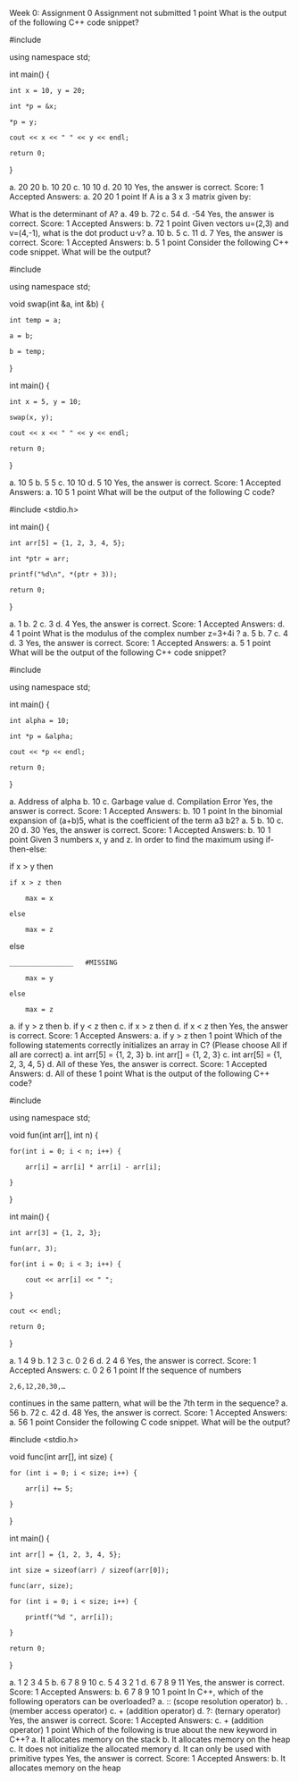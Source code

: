 Week 0: Assignment 0
Assignment not submitted
1 point
What is the output of the following C++ code snippet?

#include <iostream>

using namespace std;

 

int main() {

    int x = 10, y = 20;

    int *p = &x;

    *p = y;

    cout << x << " " << y << endl;

    return 0;

}


 a. 20 20
 b. 10 20
 c. 10 10
 d. 20 10
Yes, the answer is correct.
Score: 1
Accepted Answers:
a. 20 20
1 point
If A is a 3 x 3 matrix given by:


					

What is the determinant of A?
 a. 49
 b. 72
 c. 54
 d. -54
Yes, the answer is correct.
Score: 1
Accepted Answers:
b. 72
1 point
Given vectors u=(2,3) and v=(4,-1), what is the dot product u⋅v?
 a. 10
 b. 5
 c. 11
 d. 7
Yes, the answer is correct.
Score: 1
Accepted Answers:
b. 5
1 point
Consider the following C++ code snippet. What will be the output?

	
#include <iostream>

using namespace std;

 

void swap(int &a, int &b) {

    int temp = a;

    a = b;

    b = temp;

}

 

int main() {

    int x = 5, y = 10;

    swap(x, y);

    cout << x << " " << y << endl;

    return 0;

}

 a. 10 5
 b. 5 5
 c. 10 10
 d. 5 10
Yes, the answer is correct.
Score: 1
Accepted Answers:
a. 10 5
1 point
What will be the output of the following C code?
     
#include <stdio.h>

 

int main() {

    int arr[5] = {1, 2, 3, 4, 5};

    int *ptr = arr;

    printf("%d\n", *(ptr + 3));

    return 0;

}

 a. 1
 b. 2
 c. 3
 d. 4
Yes, the answer is correct.
Score: 1
Accepted Answers:
d. 4
1 point
What is the modulus of the complex number z=3+4i ?
 a. 5
 b. 7
 c. 4
 d. 3
Yes, the answer is correct.
Score: 1
Accepted Answers:
a. 5
1 point
What will be the output of the following C++ code snippet?

#include <iostream>

using namespace std;

 

int main() {

    int alpha = 10;

    int *p = &alpha;

    cout << *p << endl;

    return 0;

}


 a. Address of alpha
 b. 10
 c. Garbage value
 d. Compilation Error
Yes, the answer is correct.
Score: 1
Accepted Answers:
b. 10
1 point
In the binomial expansion of (a+b)5, what is the coefficient of the term a3 b2?
 a. 5
 b. 10
 c. 20
 d. 30
Yes, the answer is correct.
Score: 1
Accepted Answers:
b. 10
1 point
Given 3 numbers x, y and z. In order to find the maximum using if-then-else:

if x > y then

    if x > z then

        max = x

    else

        max = z

else

    ________________   #MISSING

        max = y

    else

        max = z


 a. if y > z then
 b. if y < z then
 c. if x > z then
 d. if x < z then
Yes, the answer is correct.
Score: 1
Accepted Answers:
a. if y > z then
1 point
Which of the following statements correctly initializes an array in C? (Please choose All if all are correct)
 a. int arr[5] = {1, 2, 3}
 b. int arr[] = {1, 2, 3}
 c. int arr[5] = {1, 2, 3, 4, 5}
 d. All of these
Yes, the answer is correct.
Score: 1
Accepted Answers:
d. All of these
1 point
What is the output of the following C++ code?

#include <iostream>

using namespace std;

 

void fun(int arr[], int n) {

    for(int i = 0; i < n; i++) {

        arr[i] = arr[i] * arr[i] - arr[i];

    }

}

 

int main() {

    int arr[3] = {1, 2, 3};

    fun(arr, 3);

    for(int i = 0; i < 3; i++) {

        cout << arr[i] << " ";

    }

    cout << endl;

    return 0;

}


 a. 1 4 9
 b. 1 2 3
 c. 0 2 6
 d. 2 4 6
Yes, the answer is correct.
Score: 1
Accepted Answers:
c. 0 2 6
1 point
If the sequence of numbers

	2,6,12,20,30,…

continues in the same pattern, what will be the 7th term in the sequence?
 a. 56
 b. 72
 c. 42
 d. 48
Yes, the answer is correct.
Score: 1
Accepted Answers:
a. 56
1 point
Consider the following C code snippet. What will be the output?

#include <stdio.h>

 

void func(int arr[], int size) {

    for (int i = 0; i < size; i++) {

        arr[i] += 5;

    }

}

 

int main() {

    int arr[] = {1, 2, 3, 4, 5};

    int size = sizeof(arr) / sizeof(arr[0]);

    func(arr, size);

    for (int i = 0; i < size; i++) {

        printf("%d ", arr[i]);

    }

    return 0;

}


 a. 1 2 3 4 5
 b. 6 7 8 9 10
 c. 5 4 3 2 1
 d. 6 7 8 9 11
Yes, the answer is correct.
Score: 1
Accepted Answers:
b. 6 7 8 9 10
1 point
In C++, which of the following operators can be overloaded?
 a. :: (scope resolution operator)
 b. . (member access operator)
 c. + (addition operator)
 d. ?: (ternary operator)
Yes, the answer is correct.
Score: 1
Accepted Answers:
c. + (addition operator)
1 point
Which of the following is true about the new keyword in C++?
 a. It allocates memory on the stack
 b. It allocates memory on the heap
 c. It does not initialize the allocated memory
 d. It can only be used with primitive types
Yes, the answer is correct.
Score: 1
Accepted Answers:
b. It allocates memory on the heap
